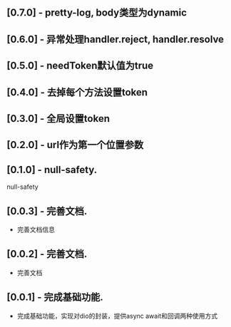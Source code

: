 ## [0.7.0] - pretty-log, body类型为dynamic

## [0.6.0] - 异常处理handler.reject, handler.resolve

## [0.5.0] - needToken默认值为true


## [0.4.0] - 去掉每个方法设置token

## [0.3.0] - 全局设置token

## [0.2.0] - url作为第一个位置参数

## [0.1.0] - null-safety.

null-safety

## [0.0.3] - 完善文档.

* 完善文档信息
## [0.0.2] - 完善文档.

* 完善文档
## [0.0.1] - 完成基础功能.

* 完成基础功能，实现对dio的封装，提供async await和回调两种使用方式
